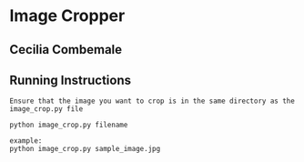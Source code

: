 # Image Cropper
## Cecilia Combemale

## Running Instructions
```
Ensure that the image you want to crop is in the same directory as the image_crop.py file

python image_crop.py filename

example:
python image_crop.py sample_image.jpg

```
